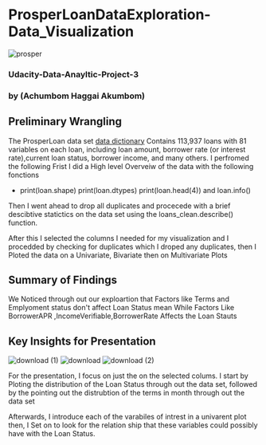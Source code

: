 # ProsperLoanDataExploration-Data_Visualization
![prosper](https://user-images.githubusercontent.com/44718084/197364950-b83790fe-5c1c-4c94-931c-afb894dfafed.png)
### Udacity-Data-Anayltic-Project-3
### by (Achumbom Haggai Akumbom)
## Preliminary Wrangling
The ProsperLoan data set [data dictionary](https://docs.google.com/spreadsheets/d/1gDyi_L4UvIrLTEC6Wri5nbaMmkGmLQBk-Yx3z0XDEtI/edit#gid=0) Contains 113,937 loans with 81 variables on each loan, including loan amount, borrower rate (or interest rate),current loan status, borrower income, and many others. 
I perfromed the following
Frist I did a High level Overveiw of the data with the following fonctions 
<ul>
    <li>
print(loan.shape)
print(loan.dtypes)
print(loan.head(4)) and loan.info()
        </li>
    </ul>
 Then I went ahead to drop all duplicates and procecede with a brief descibtive statictics 
 on the data set using the loans_clean.describe() function.
 
 After this I selected the columns  I needed for my visualization and I procedded by checking for duplicates which I droped any duplicates, then I Ploted the data on a Univariate, Bivariate then on Multivariate Plots

## Summary of Findings

We Noticed through out our exploartion that Factors like Terms and Emplyoment status don't affect Loan Status mean While Factors Like BorrowerAPR ,IncomeVerifiable,BorrowerRate Affects the Loan Stauts


## Key Insights for Presentation
![download (1)](https://user-images.githubusercontent.com/44718084/197365104-4b9960aa-edf9-4274-920d-edcd5d0b2b81.png)
![download](https://user-images.githubusercontent.com/44718084/197365001-5e41474b-98f2-4dba-a5f3-38d7dfa4942e.png)
![download (2)](https://user-images.githubusercontent.com/44718084/197365078-cd307849-e78a-4405-8bf1-e234a0c73fea.png)

For the presentation, I focus on just the on the selected colums. I start by Ploting the distribution of the  Loan Status through out the data set, followed by the pointing out the distrubtion of the terms in month through out the data set

Afterwards, I introduce each of the varabiles of intrest in a univarent plot then, I Set on to look for the relation ship that these variables could possibly have with the Loan Status.
